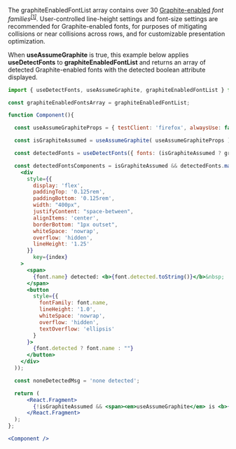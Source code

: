 <!-- # graphiteEnabledFontList -->
The graphiteEnabledFontList array contains over 30 [Graphite-enabled](https://software.sil.org/fonts/) *font families<sup>[[1]](#f1)</sup>*. User-controlled line-height settings and font-size settings are recommended for Graphite-enabled fonts, for purposes of mitigating collisions or near collisions across rows, and for customizable presentation optimization.

When **useAssumeGraphite** is true, this example below applies **useDetectFonts** to **graphiteEnabledFontList** and returns an array of detected Graphite-enabled fonts with the detected boolean attribute displayed.
```jsx
import { useDetectFonts, useAssumeGraphite, graphiteEnabledFontList } from 'font-detect-rhl';

const graphiteEnabledFontsArray = graphiteEnabledFontList;

function Component(){

  const useAssumeGraphiteProps = { testClient: 'firefox', alwaysUse: false };

  const isGraphiteAssumed = useAssumeGraphite( useAssumeGraphiteProps );

  const detectedFonts = useDetectFonts({ fonts: (isGraphiteAssumed ? graphiteEnabledFontsArray : []) });

  const detectedFontsComponents = isGraphiteAssumed && detectedFonts.map((font, index) => (
    <div
      style={{
        display: 'flex',
        paddingTop: '0.125rem',
        paddingBottom: '0.125rem',
        width: "400px",
        justifyContent: "space-between",
        alignItems: 'center',
        borderBottom: "1px outset",
        whiteSpace: 'nowrap',
        overflow: 'hidden',
        lineHeight: '1.25'
      }}
        key={index}
    >
      <span>
        {font.name} detected: <b>{font.detected.toString()}</b>&nbsp;
      </span>
      <button
        style={{
          fontFamily: font.name,
          lineHeight: '1.0',
          whiteSpace: 'nowrap',
          overflow: 'hidden',
          textOverflow: 'ellipsis'
        }
      }>
        {font.detected ? font.name : ""}
      </button>
    </div>
  ));

  const noneDetectedMsg = 'none detected';

  return (
      <React.Fragment>
        {!isGraphiteAssumed && <span><em>useAssumeGraphite</em> is <b>{isGraphiteAssumed.toString()}</b>.</span>}{detectedFontsComponents.length !== 0 ? detectedFontsComponents : noneDetectedMsg}
      </React.Fragment>
  );
};

<Component />
```
